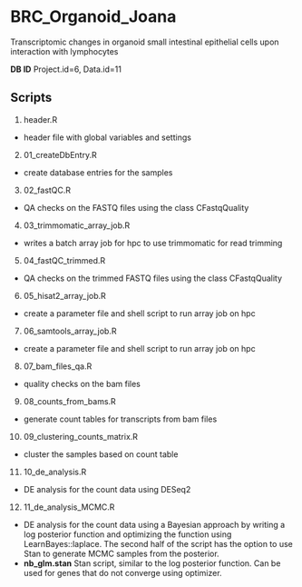 # BRC_Organoid_Joana
Transcriptomic changes in organoid small intestinal epithelial cells upon interaction with lymphocytes

**DB ID** Project.id=6, Data.id=11

## Scripts
1. header.R
  * header file with global variables and settings
2. 01_createDbEntry.R 
  * create database entries for the samples  
3. 02_fastQC.R  
  * QA checks on the FASTQ files using the class CFastqQuality  
4. 03_trimmomatic_array_job.R  
  * writes a batch array job for hpc to use trimmomatic for read trimming  
5. 04_fastQC_trimmed.R  
  * QA checks on the trimmed FASTQ files using the class CFastqQuality  
6. 05_hisat2_array_job.R  
  * create a parameter file and shell script to run array job on hpc  
7. 06_samtools_array_job.R  
  * create a parameter file and shell script to run array job on hpc  
8. 07_bam_files_qa.R  
  * quality checks on the bam files  
9. 08_counts_from_bams.R  
  * generate count tables for transcripts from bam files  
10. 09_clustering_counts_matrix.R  
  * cluster the samples based on count table  
11. 10_de_analysis.R  
  * DE analysis for the count data using DESeq2  
12. 11_de_analysis_MCMC.R  
  * DE analysis for the count data using a Bayesian approach by writing a log posterior function and optimizing the function using LearnBayes::laplace. The second half of the script has the option to use Stan to generate MCMC samples from the posterior.  
  * **nb_glm.stan** Stan script, similar to the log posterior function. Can be used for genes that do not converge using optimizer.  

  

